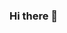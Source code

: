 ### Hi there 👋

<!--
**hussainkadiyani53/hussainkadiyani53** is a ✨ _special_ ✨ repository because its `README.md` (this file) appears on your GitHub profile.

Here are some ideas to get you started:

- 🔭 I’m currently working on ... photoshop and illustrator
- 🌱 I’m currently learning ... figma
- 👯 I’m looking to collaborate on ...  Web Design Work
- 🤔 I’m looking for help with ... to learn more in frontend part
- 💬 Ask me about ... Everything Happy to help you
- 📫 How to reach me: ... kadiyanihussain@gmail.com
- 😄 Pronouns: ... hu--sain
- ⚡ Fun fact: ... I have Great sense of humour
-->
